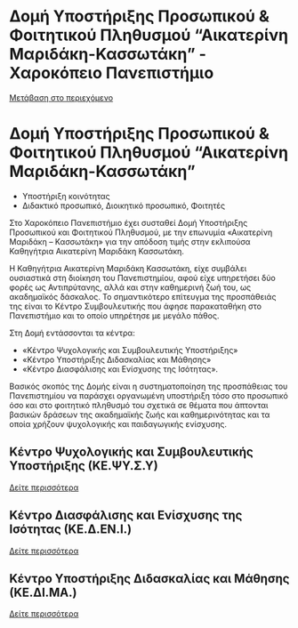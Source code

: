Δομή Υποστήριξης Προσωπικού & Φοιτητικού Πληθυσμού “Αικατερίνη Μαριδάκη-Κασσωτάκη” - Χαροκόπειο Πανεπιστήμιο
===============

[Μετάβαση στο περιεχόμενο](https://www.hua.gr/portal/%CE%B4%CE%BF%CE%BC%CE%AE-%CF%85%CF%80%CE%BF%CF%83%CF%84%CE%AE%CF%81%CE%B9%CE%BE%CE%B7%CF%82-%CF%80%CF%81%CE%BF%CF%83%CF%89%CF%80%CE%B9%CE%BA%CE%BF%CF%8D-%CF%86%CE%BF%CE%B9%CF%84%CE%B7%CF%84/#content "Μετάβαση στο περιεχόμενο")

Δομή Υποστήριξης Προσωπικού & Φοιτητικού Πληθυσμού “Αικατερίνη Μαριδάκη-Κασσωτάκη”
==================================================================================

*   Υποστήριξη κοινότητας
*   Διδακτικό προσωπικό, Διοικητικό προσωπικό, Φοιτητές

Στο Χαροκόπειο Πανεπιστήμιο έχει συσταθεί Δομή Υποστήριξης Προσωπικού και Φοιτητικού Πληθυσμού, με την επωνυμία «Αικατερίνη Μαριδάκη – Κασσωτάκη» για την απόδοση τιμής στην εκλιπούσα Καθηγήτρια Αικατερίνη Μαριδάκη Κασσωτάκη.

Η Καθηγήτρια Αικατερίνη Μαριδάκη Κασσωτάκη, είχε συμβάλει ουσιαστικά στη διοίκηση του Πανεπιστημίου, αφού είχε υπηρετήσει δύο φορές ως Αντιπρύτανης, αλλά και στην καθημερινή ζωή του, ως ακαδημαϊκός δάσκαλος. Το σημαντικότερο επίτευγμα της προσπάθειάς της είναι το Κέντρο Συμβουλευτικής που άφησε παρακαταθήκη στο Πανεπιστήμιο και το οποίο υπηρέτησε με μεγάλο πάθος.

Στη Δομή εντάσσονται τα κέντρα:

*   «Κέντρο Ψυχολογικής και Συμβουλευτικής Υποστήριξης»
*   «Κέντρο Υποστήριξης Διδασκαλίας και Μάθησης»
*   «Κέντρο Διασφάλισης και Ενίσχυσης της Ισότητας».

Βασικός σκοπός της Δομής είναι η συστηματοποίηση της προσπάθειας του Πανεπιστημίου να παράσχει οργανωμένη υποστήριξη τόσο στο προσωπικό όσο και στο φοιτητικό πληθυσμό του σχετικά σε θέματα που άπτονται βασικών δράσεων της ακαδημαϊκής ζωής και καθημερινότητας και τα οποία χρήζουν ψυχολογικής και παιδαγωγικής ενίσχυσης.

Κέντρο Ψυχολογικής και Συμβουλευτικής Υποστήριξης (ΚΕ.ΨΥ.Σ.Υ)
-------------------------------------------------------------

[Δείτε περισσότερα](https://www.hua.gr/portal/%ce%ba%ce%ad%ce%bd%cf%84%cf%81%ce%bf-%cf%88%cf%85%cf%87%ce%bf%ce%bb%ce%bf%ce%b3%ce%b9%ce%ba%ce%ae%cf%82-%ce%ba%ce%b1%ce%b9-%cf%83%cf%85%ce%bc%ce%b2%ce%bf%cf%85%ce%bb%ce%b5%cf%85%cf%84%ce%b9%ce%ba/)

Κέντρο Διασφάλισης και Ενίσχυσης της Ισότητας (ΚΕ.Δ.ΕΝ.Ι.)
----------------------------------------------------------

[Δείτε περισσότερα](https://www.hua.gr/portal/%ce%ba%ce%b5%ce%b4%ce%b5%ce%bd%ce%b9/)

Κέντρο Υποστήριξης Διδασκαλίας και Μάθησης (ΚΕ.ΔΙ.ΜΑ.)
------------------------------------------------------

[Δείτε περισσότερα](https://www.hua.gr/en/portal/%ce%ba%ce%ad%ce%bd%cf%84%cf%81%ce%bf-%cf%85%cf%80%ce%bf%cf%83%cf%84%ce%ae%cf%81%ce%b9%ce%be%ce%b7%cf%82-%ce%b4%ce%b9%ce%b4%ce%b1%cf%83%ce%ba%ce%b1%ce%bb%ce%af%ce%b1%cf%82-%ce%bc%ce%ac%ce%b8/)

